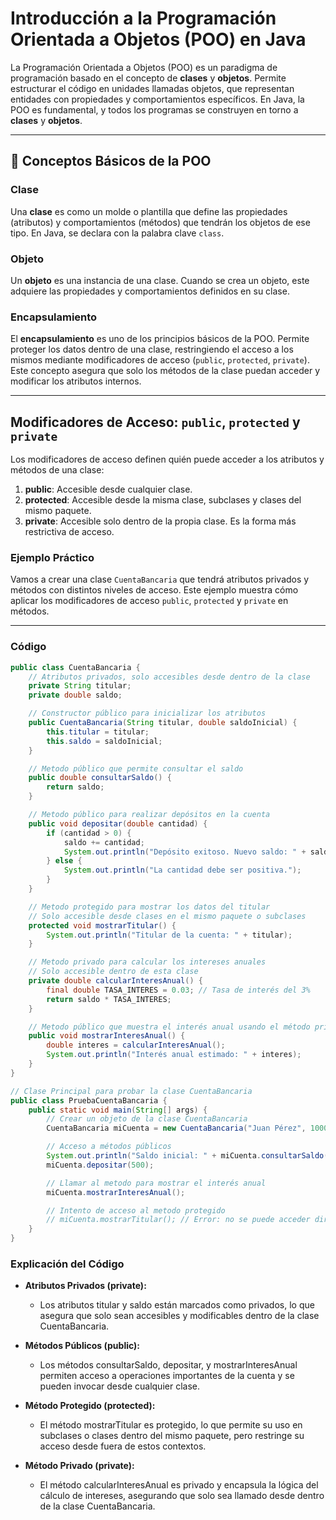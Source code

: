 # Introducción a la Programación Orientada a Objetos (POO) en Java

La Programación Orientada a Objetos (POO) es un paradigma de programación basado en el concepto de **clases** y **objetos**. Permite estructurar el código en unidades llamadas objetos, que representan entidades con propiedades y comportamientos específicos. En Java, la POO es fundamental, y todos los programas se construyen en torno a **clases** y **objetos**.

---

## 📘 Conceptos Básicos de la POO

### Clase
Una **clase** es como un molde o plantilla que define las propiedades (atributos) y comportamientos (métodos) que tendrán los objetos de ese tipo. En Java, se declara con la palabra clave `class`.

### Objeto
Un **objeto** es una instancia de una clase. Cuando se crea un objeto, este adquiere las propiedades y comportamientos definidos en su clase.

### Encapsulamiento
El **encapsulamiento** es uno de los principios básicos de la POO. Permite proteger los datos dentro de una clase, restringiendo el acceso a los mismos mediante modificadores de acceso (`public`, `protected`, `private`). Este concepto asegura que solo los métodos de la clase puedan acceder y modificar los atributos internos.

---

## Modificadores de Acceso: `public`, `protected` y `private`

Los modificadores de acceso definen quién puede acceder a los atributos y métodos de una clase:

1. **public**: Accesible desde cualquier clase.
2. **protected**: Accesible desde la misma clase, subclases y clases del mismo paquete.
3. **private**: Accesible solo dentro de la propia clase. Es la forma más restrictiva de acceso.

### Ejemplo Práctico

Vamos a crear una clase `CuentaBancaria` que tendrá atributos privados y métodos con distintos niveles de acceso. Este ejemplo muestra cómo aplicar los modificadores de acceso `public`, `protected` y `private` en métodos.

---

### Código

```java
public class CuentaBancaria {
    // Atributos privados, solo accesibles desde dentro de la clase
    private String titular;
    private double saldo;

    // Constructor público para inicializar los atributos
    public CuentaBancaria(String titular, double saldoInicial) {
        this.titular = titular;
        this.saldo = saldoInicial;
    }

    // Metodo público que permite consultar el saldo
    public double consultarSaldo() {
        return saldo;
    }

    // Metodo público para realizar depósitos en la cuenta
    public void depositar(double cantidad) {
        if (cantidad > 0) {
            saldo += cantidad;
            System.out.println("Depósito exitoso. Nuevo saldo: " + saldo);
        } else {
            System.out.println("La cantidad debe ser positiva.");
        }
    }

    // Metodo protegido para mostrar los datos del titular
    // Solo accesible desde clases en el mismo paquete o subclases
    protected void mostrarTitular() {
        System.out.println("Titular de la cuenta: " + titular);
    }

    // Metodo privado para calcular los intereses anuales
    // Solo accesible dentro de esta clase
    private double calcularInteresAnual() {
        final double TASA_INTERES = 0.03; // Tasa de interés del 3%
        return saldo * TASA_INTERES;
    }

    // Metodo público que muestra el interés anual usando el método privado
    public void mostrarInteresAnual() {
        double interes = calcularInteresAnual();
        System.out.println("Interés anual estimado: " + interes);
    }
}

// Clase Principal para probar la clase CuentaBancaria
public class PruebaCuentaBancaria {
    public static void main(String[] args) {
        // Crear un objeto de la clase CuentaBancaria
        CuentaBancaria miCuenta = new CuentaBancaria("Juan Pérez", 1000);

        // Acceso a métodos públicos
        System.out.println("Saldo inicial: " + miCuenta.consultarSaldo());
        miCuenta.depositar(500);

        // Llamar al metodo para mostrar el interés anual
        miCuenta.mostrarInteresAnual();

        // Intento de acceso al metodo protegido
        // miCuenta.mostrarTitular(); // Error: no se puede acceder directamente desde aquí
    }
}
````

### Explicación del Código
- **Atributos Privados (private):**
  - Los atributos titular y saldo están marcados como privados, lo que asegura que solo sean accesibles y modificables dentro de la clase CuentaBancaria.

- **Métodos Públicos (public):**
  - Los métodos consultarSaldo, depositar, y mostrarInteresAnual permiten acceso a operaciones importantes de la cuenta y se pueden invocar desde cualquier clase.

 - **Método Protegido (protected):**
   - El método mostrarTitular es protegido, lo que permite su uso en subclases o clases dentro del mismo paquete, pero restringe su acceso desde fuera de estos contextos.

- **Método Privado (private):**
  - El método calcularInteresAnual es privado y encapsula la lógica del cálculo de intereses, asegurando que solo sea llamado desde dentro de la clase CuentaBancaria.